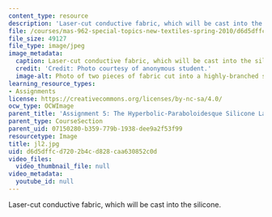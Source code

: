```yaml
---
content_type: resource
description: 'Laser-cut conductive fabric, which will be cast into the silicone. '
file: /courses/mas-962-special-topics-new-textiles-spring-2010/d6d5dffcd7202b4cd828caa630852c0d_jl2.jpg
file_size: 49127
file_type: image/jpeg
image_metadata:
  caption: Laser-cut conductive fabric, which will be cast into the silicone.
  credit: 'Credit: Photo courtesy of anonymous student.'
  image-alt: Photo of two pieces of fabric cut into a highly-branched shape.
learning_resource_types:
- Assignments
license: https://creativecommons.org/licenses/by-nc-sa/4.0/
ocw_type: OCWImage
parent_title: 'Assignment 5: The Hyperbolic-Paraboloidesque Silicone Lamp'
parent_type: CourseSection
parent_uid: 07150280-b359-779b-1938-dee9a2f53f99
resourcetype: Image
title: jl2.jpg
uid: d6d5dffc-d720-2b4c-d828-caa630852c0d
video_files:
  video_thumbnail_file: null
video_metadata:
  youtube_id: null
---
```

Laser-cut conductive fabric, which will be cast into the silicone. 